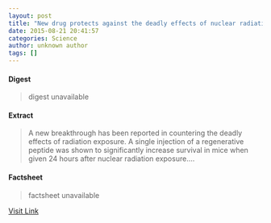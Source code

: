 ```yaml
---
layout: post
title: "New drug protects against the deadly effects of nuclear radiation 24 hours after exposure"
date: 2015-08-21 20:41:57
categories: Science
author: unknown author
tags: []
---
```



#### Digest
>digest unavailable

#### Extract
>A new breakthrough has been reported in countering the deadly effects of radiation exposure. A single injection of a regenerative peptide was shown to significantly increase survival in mice when given 24 hours after nuclear radiation exposure....

#### Factsheet
>factsheet unavailable

[Visit Link](http://www.sciencedaily.com/releases/2015/08/150821164157.htm)


